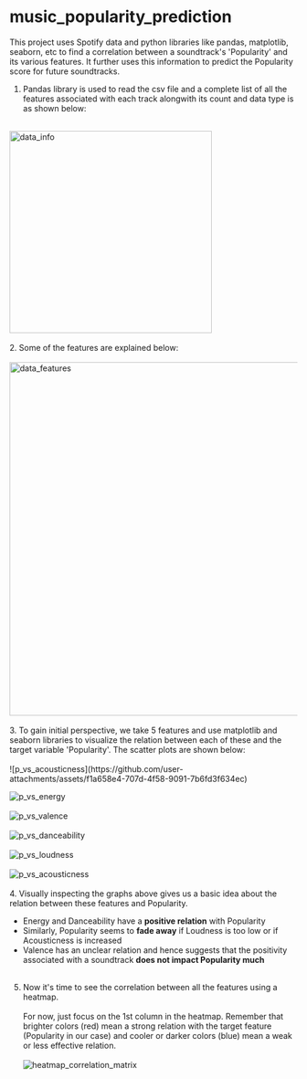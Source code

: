 # music_popularity_prediction
This project uses Spotify data and python libraries like pandas, matplotlib, seaborn, etc to find a correlation between a soundtrack's 'Popularity' and its various features. It further uses this information to predict the Popularity score for future soundtracks.

1. Pandas library is used to read the csv file and a complete list of all the features associated with each track alongwith its count and data type is as shown below:
<br></br>
<img width="354" alt="data_info" src="https://github.com/user-attachments/assets/3bdfab77-d8f7-4f8a-bedf-3816370250f1">
<br></br>
2. Some of the features are explained below:
<br></br>
<img width="619" alt="data_features" src="https://github.com/user-attachments/assets/55a37a29-f79c-4b10-a170-2ed0c93ad679">
<br></br>
3. To gain initial perspective, we take 5 features and use matplotlib and seaborn libraries to visualize the relation between each of these and the target variable 'Popularity'.  The scatter plots are shown below:
<br></br>
![p_vs_acousticness](https://github.com/user-attachments/assets/f1a658e4-707d-4f58-9091-7b6fd3f634ec)

![p_vs_energy](https://github.com/user-attachments/assets/186c4959-dfe6-4bb9-a57a-eefafb1f8b74)
<br></br>
![p_vs_valence](https://github.com/user-attachments/assets/73a77453-296d-43db-9127-9301292042f6)
<br></br>
![p_vs_danceability](https://github.com/user-attachments/assets/f030dadc-2126-45fe-9a5c-028ba8df359c)
<br></br>
![p_vs_loudness](https://github.com/user-attachments/assets/9eebf2ef-1ff3-49c4-ae73-a414f8204549)
<br></br>
![p_vs_acousticness](https://github.com/user-attachments/assets/a81e4bc6-0f3c-4309-b38e-2eca296ea4de)
<br></br>
4. Visually inspecting the graphs above gives us a basic idea about the relation between these features and Popularity.
- Energy and Danceability have a <b>positive relation</b> with Popularity
- Similarly, Popularity seems to <b>fade away</b> if Loudness is too low or if Acousticness is increased
- Valence has an unclear relation and hence suggests that the positivity associated with a soundtrack <b>does not impact Popularity much</b>
<br></br>
5. Now it's time to see the correlation between all the features using a heatmap.
  <br></br>
  For now, just focus on the 1st column in the heatmap. Remember that brighter colors (red) mean a strong relation with the target feature (Popularity in our case) and cooler   or   darker colors (blue) mean a weak or less effective relation.
<br></br>
![heatmap_correlation_matrix](https://github.com/user-attachments/assets/7d28a051-7f3f-4b2b-8519-6c8c71332849)
<br></br>










